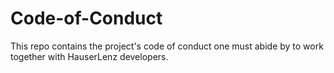 # Code-of-Conduct
This repo contains the project's code of conduct one must abide by to work together with HauserLenz developers.

